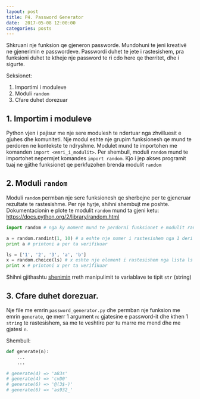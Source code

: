 ```yaml
---
layout: post
title: P4. Password Generator
date:  2017-05-08 12:00:00
categories: posts
---
```


Shkruani nje funksion qe gjeneron passworde. Mundohuni te jeni kreativë ne gjenerimin e passwordeve. Passwordi duhet te jete i rastesishem, pra funksioni duhet te ktheje nje password te ri cdo here qe therritet, dhe i sigurte.

Seksionet:
1. Importimi i moduleve
2. Moduli `random`
3. Cfare duhet dorezuar


## 1. Importim i moduleve

Python vjen i pajisur me nje sere modulesh te ndertuar nga zhvilluesit e
gjuhes dhe komuniteti. Nje modul eshte nje grupim funksionesh qe mund te
perdoren ne kontekste te ndryshme. Modulet mund te importohen me komanden
`import <emri_i_modulit>`. Per shembull, moduli `random` mund te importohet
nepermjet komandes `import random`. Kjo i jep akses programit tuaj ne gjithe
funksionet qe perkfuzohen brenda modulit `random`


## 2. Moduli `random`

Moduli `random` permban nje sere funksionesh qe sherbejne per te gjeneruar
rezultate te rastesishme. Per nje hyrje, shihni shembujt me poshte.
Dokumentacionin e plote te modulit `random` mund ta gjeni ketu:
https://docs.python.org/2/library/random.html

```python
import random # nga ky moment mund te perdorni funksionet e modulit random

a = random.randint(1, 10) # a eshte nje numer i rastesishem nga 1 deri ne 10
print a # printoni a per ta verifikuar

ls = ['1', '2', '3', 'a', 'b']
x = random.choice(ls) # x eshte nje element i rastesishem nga lista ls
print x # printoni x per ta verifikuar
```

Shihni gjithashtu [shenimin](https://n2academy.github.io/problems/posts/2017/05/08/rot_13.html#-kujdes) rreth manipulimit te variablave te tipit `str` (string)

## 3. Cfare duhet dorezuar.

Nje file me emrin `password_generator.py` dhe permban nje funksion me emrin `generate`, qe
merr 1 argument `n`: gjatesine e password-it dhe kthen 1 `string` te
rastesishem, sa me te veshtire per tu marre me mend dhe me gjatesi `n`.

Shembull:

```python
def generate(n):
    ...
    ...

# generate(4) => 'a83s'
# generate(4) => 'cvD0'
# generate(6) => '@(3$-)'
# generate(6) => 'as932_'
```
